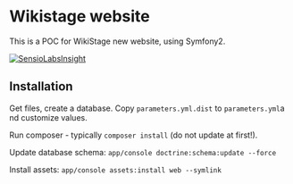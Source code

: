 Wikistage website
=================

This is a POC for WikiStage new website, using Symfony2.

[![SensioLabsInsight](https://insight.sensiolabs.com/projects/568dbc28-a81c-4a1a-8931-5c45a7d733be/big.png)](https://insight.sensiolabs.com/projects/568dbc28-a81c-4a1a-8931-5c45a7d733be)

Installation
------------

Get files, create a database.
Copy ``parameters.yml.dist`` to ``parameters.yml``a nd customize values.

Run composer - typically ``composer install`` (do not update at first!).

Update database schema:
``app/console doctrine:schema:update --force``

Install assets:
``app/console assets:install web --symlink``
